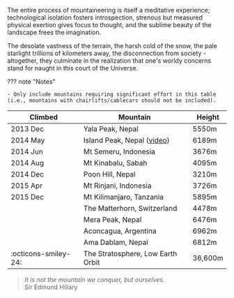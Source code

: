 The entire process of mountaineering is itself a meditative experience; technological isolation fosters introspection, strenous but measured physical exertion gives focus to thought, and the sublime beauty of the landscape frees the imagination.

The desolate vastness of the terrain, the harsh cold of the snow, the pale starlight trillions of kilometers away, the disconnection from society - altogether, they culminate in the realization that one's worldy concerns stand for naught in this court of the Universe.

??? note "Notes"

    - Only include mountains requiring significant effort in this table (i.e., mountains with chairlifts/cablecars should not be included).

| Climbed              | Mountain                                  | Height  |
| -------------------- | ----------------------------------------- | ------- |
| 2013 Dec             | Yala Peak, Nepal                          | 5550m   |
| 2014 May             | Island Peak, Nepal ([video][island-peak]) | 6189m   |
| 2014 Jun             | Mt Semeru, Indonesia                      | 3676m   |
| 2014 Aug             | Mt Kinabalu, Sabah                        | 4095m   |
| 2014 Dec             | Poon Hill, Nepal                          | 3210m   |
| 2015 Apr             | Mt Rinjani, Indonesia                     | 3726m   |
| 2015 Dec             | Mt Kilimanjaro, Tanzania                  | 5895m   |
|                      | The Matterhorn, Switzerland               | 4478m   |
|                      | Mera Peak, Nepal                          | 6476m   |
|                      | Aconcagua, Argentina                      | 6962m   |
|                      | Ama Dablam, Nepal                         | 6812m   |
| :octicons-smiley-24: | The Stratosphere, Low Earth Orbit         | 36,600m |

> _It is not the mountain we conquer, but ourselves._ <br> Sir Edmund Hillary

[island-peak]: https://youtu.be/E8k6HlA3DZc

